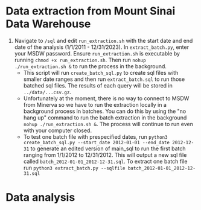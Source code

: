 # Data extraction from Mount Sinai Data Warehouse 
1. Navigate to `/sql` and edit `run_extraction.sh` with the start date and end date of the analysis (1/1/2011 - 12/31/2023). In `extract_batch.py`, enter your MSDW password. Ensure `run_extraction.sh` is executable by running `chmod +x run_extraction.sh`. Then run `nohup ./run_extraction.sh &` to run the process in the background. 
    - This script will run `create_batch_sql.py` to create sql files with smaller date ranges and then run `extract_batch.sql` to run those batched sql files. The results of each query will be stored in `../data/...csv.gz`. 
    - Unfortunately at the moment, there is no way to connect to MSDW from Minerva so we have to run the extraction locally in a background process in batches. You can do this by using the "no hang up" command to run the batch extraction in the background `nohup ./run_extraction.sh &`. The process will continue to run even with your computer closed. 
    - To test one batch file with prespecified dates, run `python3 create_batch_sql.py --start_date 2012-01-01 --end_date 2012-12-31` to generate an edited version of main_sql to run the first batch ranging from 1/1/2012 to 12/31/2012. This will output a new sql file called `batch_2012-01-01_2012-12-31.sql`. To extract one batch file run `python3 extract_batch.py --sqlfile batch_2012-01-01_2012-12-31.sql`

# Data analysis